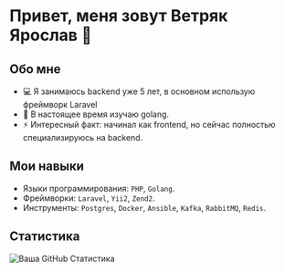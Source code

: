 # Привет, меня зовут Ветряк Ярослав 👋

## Обо мне
- 💻 Я занимаюсь backend уже 5 лет, в основном использую фреймворк Laravel
- 🌱 В настоящее время изучаю golang.
- ⚡ Интересный факт: начинал как frontend, но сейчас полностью специализируюсь на backend.

## Мои навыки
- Языки программирования: `PHP`, `Golang`.
- Фреймворки: `Laravel`, `Yii2`, `Zend2`.
- Инструменты: `Postgres`, `Docker`, `Ansible`, `Kafka`, `RabbitMQ`, `Redis`.

## Статистика
![Ваша GitHub Статистика](https://github-readme-stats.vercel.app/api?username=hiroyar&show_icons=true&theme=radical)
